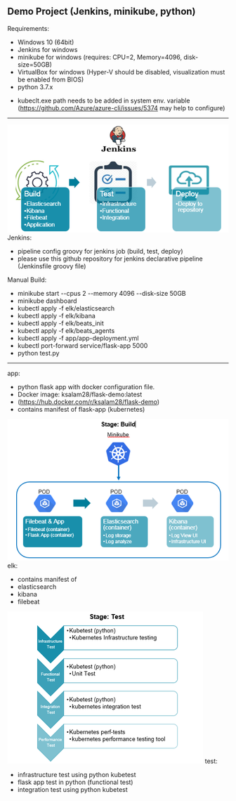 Demo Project (Jenkins, minikube, python)
----------------------------------------
Requirements: 
- Windows 10 (64bit)
- Jenkins for windows
- minikube for windows (requires: CPU=2, Memory=4096, disk-size=50GB)
- VirtualBox for windows (Hyper-V should be disabled, visualization must be enabled from BIOS)
- python 3.7.x

* kubeclt.exe path needs to be added in system env. variable (https://github.com/Azure/azure-cli/issues/5374 may help to configure)
-------------------------------
![alt text](https://github.com/ksalam28/DemoProject/blob/master/img/jenkins.PNG)
Jenkins: 
- pipeline config groovy for jenkins job (build, test, deploy)
- please use this github repository for jenkins declarative pipeline (Jenkinsfile groovy file) 

Manual Build:
- minikube start --cpus 2 --memory 4096 --disk-size 50GB
- minikube dashboard
- kubectl apply -f elk/elasticsearch
- kubectl apply -f elk/kibana
- kubectl apply -f elk/beats_init
- kubectl apply -f elk/beats_agents
- kubectl apply -f app/app-deployment.yml
- kubectl port-forward service/flask-app 5000
- python test.py
-----------------------------
app: 
- python flask app with docker configuration file.
- Docker image: ksalam28/flask-demo:latest 
- (https://hub.docker.com/r/ksalam28/flask-demo)
- contains manifest of flask-app (kubernetes)
     
![alt text](https://github.com/ksalam28/DemoProject/blob/master/img/build.PNG)     
elk: 
- contains manifest of
- elasticsearch
- kibana
- filebeat

![alt text](https://github.com/ksalam28/DemoProject/blob/master/img/test.PNG)
test: 
- infrastructure test using python kubetest 
- flask app test in python (functional test)
- integration test using python kubetest



